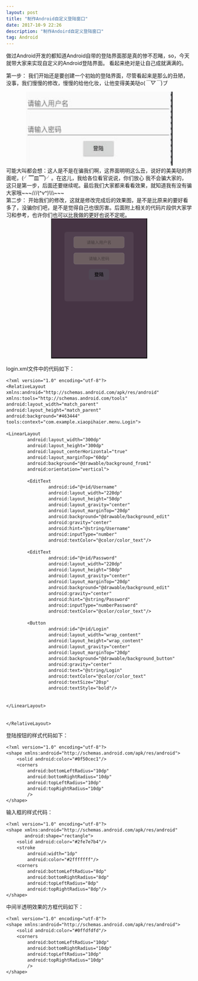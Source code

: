 ```yaml
---
layout: post
title: "制作Android自定义登陆窗口"
date: 2017-10-9 22:26
description: "制作Andoird自定义登陆窗口"
tag: Android
---
```


做过Android开发的都知道Android自带的登陆界面那是真的惨不忍睹，so，今天就带大家来实现自定义的Android登陆界面。
看起来绝对是让自己成就满满的。

第一步：
我们开始还是要创建一个初始的登陆界面，尽管看起来是那么的丑陋，没事，我们慢慢的修改，慢慢的给他化妆，让他变得美美哒o(*￣▽￣*)ブ
<div align="center">
	<img src="/images/image/Login.jpg" height="200" width="400" />
</div>
可能大叫都会想：这人是不是在骗我们啊，这界面明明这么丑，说好的美美哒的界面呢，(╯▔皿▔)╯。在这儿，我给各位看官说说，你们放心
我不会骗大家的，这只是第一步，后面还要继续呢。最后我们大家都来看看效果，就知道我有没有骗大家哦~~~///(^v^)\\\~~~
<div >
第二步：
开始我们的修改，这就是修改完成后的效果图，是不是比原来的要好看多了，没骗你们吧，是不是觉得自己也很厉害。后面附上相关的代码片段供大家学习和参考，也许你们也可以比我做的更好也说不定呢。
</div>
<div align="center">
	<img src="/images/image/login_two.png" height="379" width="261" />
</div>

login.xml文件中的代码如下：
```
<?xml version="1.0" encoding="utf-8"?>
<RelativeLayout
xmlns:android="http://schemas.android.com/apk/res/android"
xmlns:tools="http://schemas.android.com/tools"
android:layout_width="match_parent"
android:layout_height="match_parent"
android:background="#463444"
tools:context="com.example.xiaopihaier.menu.Login">

<LinearLayout
		android:layout_width="300dp"
		android:layout_height="300dp"
		android:layout_centerHorizontal="true"
		android:layout_marginTop="60dp"
		android:background="@drawable/background_from1"
		android:orientation="vertical">

		<EditText
				android:id="@+id/Username"
				android:layout_width="220dp"
				android:layout_height="50dp"
				android:layout_gravity="center"
				android:layout_marginTop="20dp"
				android:background="@drawable/background_edit"
				android:gravity="center"
				android:hint="@string/Username"
				android:inputType="number"
				android:textColor="@color/color_text"/>

		<EditText
				android:id="@+id/Password"
				android:layout_width="220dp"
				android:layout_height="50dp"
				android:layout_gravity="center"
				android:layout_marginTop="20dp"
				android:background="@drawable/background_edit"
				android:gravity="center"
				android:hint="@string/Password"
				android:inputType="numberPassword"
				android:textColor="@color/color_text"/>

		<Button
				android:id="@+id/Login"
				android:layout_width="wrap_content"
				android:layout_height="wrap_content"
				android:layout_gravity="center"
				android:layout_marginTop="20dp"
				android:background="@drawable/background_button"
				android:gravity="center"
				android:text="@string/Login"
				android:textColor="@color/color_text"
				android:textSize="20sp"
				android:textStyle="bold"/>


</LinearLayout>


</RelativeLayout>

```
登陆按钮的样式代码如下：
```
<?xml version="1.0" encoding="utf-8"?>
<shape xmlns:android="http://schemas.android.com/apk/res/android">
    <solid android:color="#0f50cec1"/>
    <corners
        android:bottomLeftRadius="10dp"
        android:bottomRightRadius="10dp"
        android:topLeftRadius="10dp"
        android:topRightRadius="10dp"
        />
</shape>
```

输入框的样式代码：
```
<?xml version="1.0" encoding="utf-8"?>
<shape xmlns:android="http://schemas.android.com/apk/res/android"
       android:shape="rectangle">
    <solid android:color="#2fe7e7b4"/>
    <stroke
        android:width="1dp"
        android:color="#2fffffff"/>
    <corners
        android:bottomLeftRadius="8dp"
        android:bottomRightRadius="8dp"
        android:topLeftRadius="8dp"
        android:topRightRadius="8dp"/>
</shape>
```

中间半透明效果的方框代码如下：
```
<?xml version="1.0" encoding="utf-8"?>
<shape xmlns:android="http://schemas.android.com/apk/res/android">
    <solid android:color="#0ffdfdfd"/>
    <corners
        android:bottomLeftRadius="10dp"
        android:bottomRightRadius="10dp"
        android:topLeftRadius="10dp"
        android:topRightRadius="10dp"
        />
</shape>
```
